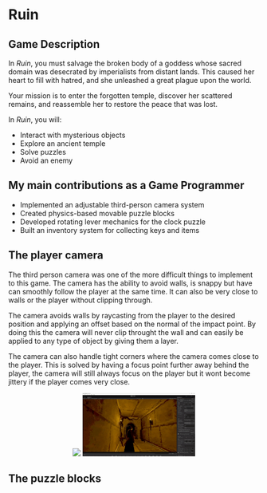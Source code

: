 # Ruin

## Game Description

In *Ruin*, you must salvage the broken body of a goddess whose sacred domain was desecrated by imperialists from distant lands. This caused her heart to fill with hatred, and she unleashed a great plague upon the world.

Your mission is to enter the forgotten temple, discover her scattered remains, and reassemble her to restore the peace that was lost.

In *Ruin*, you will:
- Interact with mysterious objects
- Explore an ancient temple
- Solve puzzles
- Avoid an enemy

## My main contributions as a Game Programmer

- Implemented an adjustable third-person camera system  
- Created physics-based movable puzzle blocks  
- Developed rotating lever mechanics for the clock puzzle  
- Built an inventory system for collecting keys and items

## The player camera
The third person camera was one of the more difficult things to implement to this game. The camera has the ability to avoid walls, is snappy but have can smoothly follow the player at the same time. It can also be very close to walls or the player without clipping through.

The camera avoids walls by raycasting from the player to the desired position and applying an offset based on the normal of the impact point. By doing this the camera will never clip throught the wall and can easily be applied to any type of object by giving them a layer.

The camera can also handle tight corners where the camera comes close to the player. This is solved by having a focus point further away behind the player, the camera will still always focus on the player but it wont become jittery if the player comes very close.

<div align="center">
  <img src="Images/ruincamera1.gif" width="45%" />
  <img src="Images/ruincamera2.gif" width="45%" />
</div>

## The puzzle blocks
